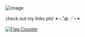 ![image](https://github.com/user-attachments/assets/8d50d77f-73bd-4765-818f-736c2cd1f7c0)


check out my links pls! ✶⋆.˚꩜ .ᐟ˙⋆✶

<a href="https://info.flagcounter.com/9NkE"><img src="https://s01.flagcounter.com/count/9NkE/bg_819CAD/txt_435059/border_CCCCCC/columns_3/maxflags_12/viewers_0/labels_0/pageviews_1/flags_0/percent_0/" alt="Flag Counter" border="0"></a>
